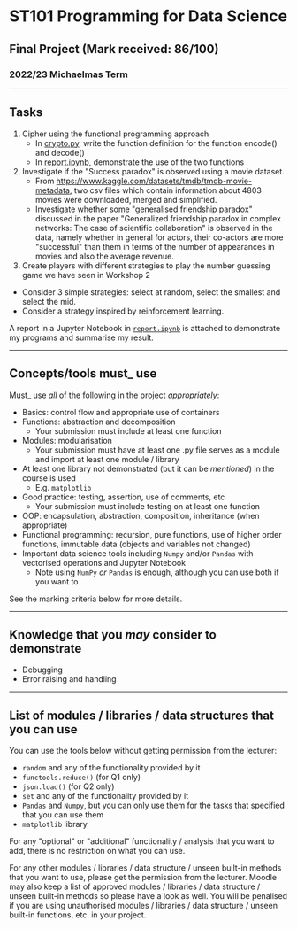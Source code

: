 # ST101 Programming for Data Science

## Final Project (Mark received: 86/100)

### 2022/23 Michaelmas Term

---

## Tasks

1. Cipher using the functional programming approach
   * In [crypto.py](crypto.py), write the function definition for the function encode() and decode()
   * In [report.ipynb](report.ipynb), demonstrate the use of the two functions
2. Investigate if the "Success paradox" is observed using a movie dataset.
   * From https://www.kaggle.com/datasets/tmdb/tmdb-movie-metadata, two csv files which contain information about 4803 movies were downloaded, merged and simplified.
   * Investigate whether some "generalised friendship paradox" discussed in the paper "Generalized friendship paradox in complex networks: The case of scientific collaboration" is observed in the data, namely whether in general for actors, their co-actors are more "successful" than them in terms of the number of appearances in movies and also the average revenue.
3. Create players with different strategies to play the number guessing game we have seen in Workshop 2
  * Consider 3 simple strategies: select at random, select the smallest and select the mid. 
  * Consider a strategy inspired by reinforcement learning.


A report in a Jupyter Notebook in [`report.ipynb`](report.ipynb) is attached to demonstrate my programs and summarise my result.

---
## Concepts/tools must_ use

Must_ use _all_ of the following in the project _appropriately_:

* Basics: control flow and appropriate use of containers
* Functions: abstraction and decomposition
  * Your submission must include at least one function
* Modules: modularisation
  * Your submission must have at least one .py file serves as a module and import at least one module / library
* At least one library not demonstrated (but it can be _mentioned_) in the course is used
  * E.g. `matplotlib`
* Good practice: testing, assertion, use of comments, etc
  * Your submission must include testing on at least one function
* OOP: encapsulation, abstraction, composition, inheritance (when appropriate)
* Functional programming: recursion, pure functions, use of higher order functions, immutable data (objects and variables not changed)
* Important data science tools including `Numpy` and/or `Pandas` with vectorised operations and Jupyter Notebook
  * Note using `NumPy` _or_ `Pandas` is enough, although you can use both if you want to

See the marking criteria below for more details.


---
## Knowledge that you _may_ consider to demonstrate

* Debugging
* Error raising and handling

---

## List of modules / libraries / data structures that you can use

You can use the tools below without getting permission from the lecturer:

* `random` and any of the functionality provided by it
* `functools.reduce()` (for Q1 only)
* `json.load()` (for Q2 only)
* `set` and any of the functionality provided by it
* `Pandas` and `Numpy`, but you can only use them for the tasks that specified that you can use them
* `matplotlib` library

For any "optional" or "additional" functionality / analysis that you want to add, there is no restriction on what you can use.

For any other modules / libraries / data structure / unseen built-in methods that you want to use, please get the permission from the lecturer. Moodle may also keep a list of approved modules / libraries / data structure / unseen built-in methods so please have a look as well. You will be penalised if you are using unauthorised modules / libraries / data structure / unseen built-in functions, etc. in your project.
